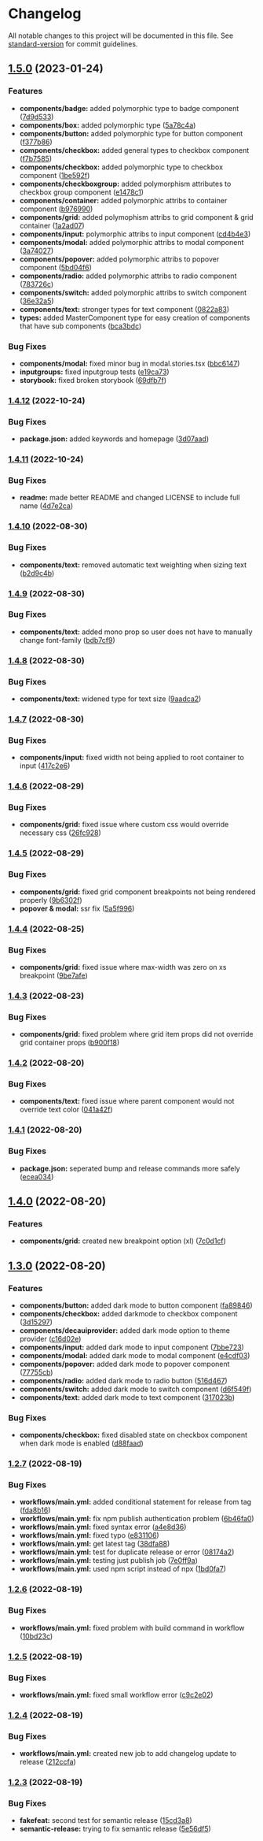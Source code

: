 # Changelog

All notable changes to this project will be documented in this file. See [standard-version](https://github.com/conventional-changelog/standard-version) for commit guidelines.

## [1.5.0](https://github.com/deca-org/deca-ui/compare/v1.4.12...v1.5.0) (2023-01-24)


### Features

* **components/badge:** added polymorphic type to badge component ([7d9d533](https://github.com/deca-org/deca-ui/commit/7d9d5331f3f56ef749b25fddd20a192fd82b562a))
* **components/box:** added polymorphic type ([5a78c4a](https://github.com/deca-org/deca-ui/commit/5a78c4a2ff048bd33417d94672534dbd0af5fe49))
* **components/button:** added polymorphic type for button component ([f377b86](https://github.com/deca-org/deca-ui/commit/f377b86f565b684de7a5ede03c618227d0b565e0))
* **components/checkbox:** added general types to checkbox component ([f7b7585](https://github.com/deca-org/deca-ui/commit/f7b758546ca4256b08542d8ee6be830718ddabdf))
* **components/checkbox:** added polymorphic type to checkbox component ([1be592f](https://github.com/deca-org/deca-ui/commit/1be592f16b2ecb333d94c3d17e100029888e0b64))
* **components/checkboxgroup:** added polymorphism attributes to checkbox group component ([e1478c1](https://github.com/deca-org/deca-ui/commit/e1478c1b7922cdc7405e24dfd2761725f744cbfb))
* **components/container:** added polymorphic attribs to container component ([b976990](https://github.com/deca-org/deca-ui/commit/b976990268c791641fa38ea35af002d29222fe57))
* **components/grid:** added polymophism attribs to grid component & grid container ([1a2ad07](https://github.com/deca-org/deca-ui/commit/1a2ad0795e573a46cc4fe9d1693223bb47e32df1))
* **components/input:** polymorphic attribs to input component ([cd4b4e3](https://github.com/deca-org/deca-ui/commit/cd4b4e3112dcd084891162ad856a0793fdbc3795))
* **components/modal:** added polymorphic attribs to modal component ([3a74027](https://github.com/deca-org/deca-ui/commit/3a74027e81fe8e1fa2a26e5641ea7d097db0797f))
* **components/popover:** added polymorphic attribs to popover component ([5bd04f6](https://github.com/deca-org/deca-ui/commit/5bd04f6cd18351dc0a7233e2ab9a4bd751bfdd51))
* **components/radio:** added polymorphic attribs to radio component ([783726c](https://github.com/deca-org/deca-ui/commit/783726c4440674cd54bf2449e00b8e59c1febde3))
* **components/switch:** added polymorphic attribs to switch component ([36e32a5](https://github.com/deca-org/deca-ui/commit/36e32a575221968786cce2e78f5d6b6224d0c854))
* **components/text:** stronger types for text component ([0822a83](https://github.com/deca-org/deca-ui/commit/0822a83ec373c43846c07482f91319da358048d1))
* **types:** added MasterComponent type for easy creation of components that have sub components ([bca3bdc](https://github.com/deca-org/deca-ui/commit/bca3bdc8a8e08843a9b40d2775d1c024ff6bf91a))


### Bug Fixes

* **components/modal:** fixed minor bug in modal.stories.tsx ([bbc6147](https://github.com/deca-org/deca-ui/commit/bbc61474de3ad87534761567397f27ae68ed44b3))
* **inputgroups:** fixed inputgroup tests ([e19ca73](https://github.com/deca-org/deca-ui/commit/e19ca73e7ff0a389e06670b25952063d53ef327b))
* **storybook:** fixed broken storybook ([69dfb7f](https://github.com/deca-org/deca-ui/commit/69dfb7fa69963d4f03921e3131701aaaf8538d46))

### [1.4.12](https://github.com/deca-org/deca-ui/compare/v1.4.11...v1.4.12) (2022-10-24)


### Bug Fixes

* **package.json:** added keywords and homepage ([3d07aad](https://github.com/deca-org/deca-ui/commit/3d07aad07e03c2ecc7bd0acdc61798397ad40862))

### [1.4.11](https://github.com/deca-org/deca-ui/compare/v1.4.10...v1.4.11) (2022-10-24)


### Bug Fixes

* **readme:** made better README and changed LICENSE to include full name ([4d7e2ca](https://github.com/deca-org/deca-ui/commit/4d7e2cade6aac03949a60f520233bbca67f0528f))

### [1.4.10](https://github.com/deca-org/deca-ui/compare/v1.4.9...v1.4.10) (2022-08-30)


### Bug Fixes

* **components/text:** removed automatic text weighting when sizing text ([b2d9c4b](https://github.com/deca-org/deca-ui/commit/b2d9c4b9d798a8d12db89f16f8e55ae4060286bd))

### [1.4.9](https://github.com/deca-org/deca-ui/compare/v1.4.8...v1.4.9) (2022-08-30)


### Bug Fixes

* **components/text:** added mono prop so user does not have to manually change font-family ([bdb7cf9](https://github.com/deca-org/deca-ui/commit/bdb7cf9f2d2dd5efc3575e6b7d3a85d5a0e4ea3e))

### [1.4.8](https://github.com/deca-org/deca-ui/compare/v1.4.7...v1.4.8) (2022-08-30)


### Bug Fixes

* **components/text:** widened type for text size ([9aadca2](https://github.com/deca-org/deca-ui/commit/9aadca2d4399ecacc30dcf509a9792dbb008604d))

### [1.4.7](https://github.com/deca-org/deca-ui/compare/v1.4.6...v1.4.7) (2022-08-30)


### Bug Fixes

* **components/input:** fixed width not being applied to root container to input ([417c2e6](https://github.com/deca-org/deca-ui/commit/417c2e6f94b0a253c83c9f1c8edfd6fe4b275957))

### [1.4.6](https://github.com/deca-org/deca-ui/compare/v1.4.5...v1.4.6) (2022-08-29)


### Bug Fixes

* **components/grid:** fixed issue where custom css would override necessary css ([26fc928](https://github.com/deca-org/deca-ui/commit/26fc92859ee6a9d183b0d3dde93588ee5e365392))

### [1.4.5](https://github.com/deca-org/deca-ui/compare/v1.4.4...v1.4.5) (2022-08-29)


### Bug Fixes

* **components/grid:** fixed grid component breakpoints not being rendered properly ([9b6302f](https://github.com/deca-org/deca-ui/commit/9b6302fd0ddf1829ce442da543c84348b576ef2d))
* **popover & modal:** ssr fix ([5a5f996](https://github.com/deca-org/deca-ui/commit/5a5f9962f8f256edbf73ac05f2c86254371637f0))

### [1.4.4](https://github.com/deca-org/deca-ui/compare/v1.4.3...v1.4.4) (2022-08-25)


### Bug Fixes

* **components/grid:** fixed issue where max-width was zero on xs breakpoint ([9be7afe](https://github.com/deca-org/deca-ui/commit/9be7afee227704d0980cd324a3b2d85731198f70))

### [1.4.3](https://github.com/deca-org/deca-ui/compare/v1.4.2...v1.4.3) (2022-08-23)


### Bug Fixes

* **components/grid:** fixed problem where grid item props did not override grid container props ([b900f18](https://github.com/deca-org/deca-ui/commit/b900f18f102765251d185a74a0580cba21268a73))

### [1.4.2](https://github.com/deca-org/deca-ui/compare/v1.4.1...v1.4.2) (2022-08-20)


### Bug Fixes

* **components/text:** fixed issue where parent component would not override text color ([041a42f](https://github.com/deca-org/deca-ui/commit/041a42f19d374c8b56988339181c2d29d68a6709))

### [1.4.1](https://github.com/deca-org/deca-ui/compare/v1.4.0...v1.4.1) (2022-08-20)


### Bug Fixes

* **package.json:** seperated bump and release commands more safely ([ecea034](https://github.com/deca-org/deca-ui/commit/ecea034f5af901df3c290bb0ce73e71b44374a6e))

## [1.4.0](https://github.com/deca-org/deca-ui/compare/v1.2.7...v1.4.0) (2022-08-20)


### Features

* **components/grid:** created new breakpoint option (xl) ([7c0d1cf](https://github.com/deca-org/deca-ui/commit/7c0d1cf9d9e80a918be01de24a1bca576dde160a))

## [1.3.0](https://github.com/deca-org/deca-ui/compare/v1.2.7...v1.3.0) (2022-08-20)


### Features

* **components/button:** added dark mode to button component ([fa89846](https://github.com/deca-org/deca-ui/commit/fa89846dc2d69a3ed6aa24d3ab075523c1cd548c))
* **components/checkbox:** added darkmode to checkbox component ([3d15297](https://github.com/deca-org/deca-ui/commit/3d15297d535ce718466f2edfece2059d077e481d))
* **components/decauiprovider:** added dark mode option to theme provider ([c16d02e](https://github.com/deca-org/deca-ui/commit/c16d02e4c187623fb8740ef7e4b2e0604707ebdf))
* **components/input:** added dark mode to input component ([7bbe723](https://github.com/deca-org/deca-ui/commit/7bbe723ac9ae6312f8f2642e8ec2da653d440ff2))
* **components/modal:** added dark mode to modal component ([e4cdf03](https://github.com/deca-org/deca-ui/commit/e4cdf0321684e75eec52f3888ec8d3ee42c356ec))
* **components/popover:** added dark mode to popover component ([77755cb](https://github.com/deca-org/deca-ui/commit/77755cbe3ef0c19c7bc91a9cfcebf5f08b269ea3))
* **components/radio:** added dark mode to radio button ([516d467](https://github.com/deca-org/deca-ui/commit/516d46748004d92a1856592d15bde8daa066e063))
* **components/switch:** added dark mode to switch component ([d6f549f](https://github.com/deca-org/deca-ui/commit/d6f549f62e3ee8b62d00ace2881f7d4ab9e205b5))
* **components/text:** added dark mode to text component ([317023b](https://github.com/deca-org/deca-ui/commit/317023b9bead5628650765181219d186f80a9e71))


### Bug Fixes

* **components/checkbox:** fixed disabled state on checkbox component when dark mode is enabled ([d88faad](https://github.com/deca-org/deca-ui/commit/d88faade93005465f26bbe68decf6074c74dcc8a))

### [1.2.7](https://github.com/deca-org/deca-ui/compare/v1.2.6...v1.2.7) (2022-08-19)


### Bug Fixes

* **workflows/main.yml:** added conditional statement for release from tag ([fda8b16](https://github.com/deca-org/deca-ui/commit/fda8b16190b02c89c7f66d363e1e0aac96217301))
* **workflows/main.yml:** fix npm publish authentication problem ([6b46fa0](https://github.com/deca-org/deca-ui/commit/6b46fa0b4b3aa951b703188a15d4c40b6fb86b64))
* **workflows/main.yml:** fixed syntax error ([a4e8d36](https://github.com/deca-org/deca-ui/commit/a4e8d36bd1639bcbab9a9f3793b8608022482aaa))
* **workflows/main.yml:** fixed typo ([e831106](https://github.com/deca-org/deca-ui/commit/e831106751a71466707e0532c505f0f2e408bb23))
* **workflows/main.yml:** get latest tag ([38dfa88](https://github.com/deca-org/deca-ui/commit/38dfa88319bfb7ba2026d609c89117008b7006a5))
* **workflows/main.yml:** test for duplicate release or error ([08174a2](https://github.com/deca-org/deca-ui/commit/08174a27e7646e178a9fd2c40e86007b779fe16e))
* **workflows/main.yml:** testing just publish job ([7e0ff9a](https://github.com/deca-org/deca-ui/commit/7e0ff9ad405de6d8a679959870ca29a1e812d982))
* **workflows/main.yml:** used npm script instead of npx ([1bd0fa7](https://github.com/deca-org/deca-ui/commit/1bd0fa73fb0c3ae85be32939a3efcb4acb65c133))

### [1.2.6](https://github.com/deca-org/deca-ui/compare/v1.2.5...v1.2.6) (2022-08-19)


### Bug Fixes

* **workflows/main.yml:** fixed problem with build command in workflow ([10bd23c](https://github.com/deca-org/deca-ui/commit/10bd23c5d6f05a3152ff728d5177938ade98f36f))

### [1.2.5](https://github.com/deca-org/deca-ui/compare/v1.2.4...v1.2.5) (2022-08-19)


### Bug Fixes

* **workflows/main.yml:** fixed small workflow error ([c9c2e02](https://github.com/deca-org/deca-ui/commit/c9c2e021396f5dd24350ba1cba01b87713a6434c))

### [1.2.4](https://github.com/deca-org/deca-ui/compare/v1.2.3...v1.2.4) (2022-08-19)


### Bug Fixes

* **workflows/main.yml:** created new job to add changelog update to release ([212ccfa](https://github.com/deca-org/deca-ui/commit/212ccfaad51ebf37fb240604385fb5457233f282))

### [1.2.3](https://github.com/deca-org/deca-ui/compare/v1.2.0...v1.2.3) (2022-08-19)


### Bug Fixes

* **fakefeat:** second test for semantic release ([15cd3a8](https://github.com/deca-org/deca-ui/commit/15cd3a8ce5d9bd036c19469cc50b6fa5a98ed275))
* **semantic-release:** trying to fix semantic release ([5e56df5](https://github.com/deca-org/deca-ui/commit/5e56df5c1812bb9ec95179c93fce248835055411))

